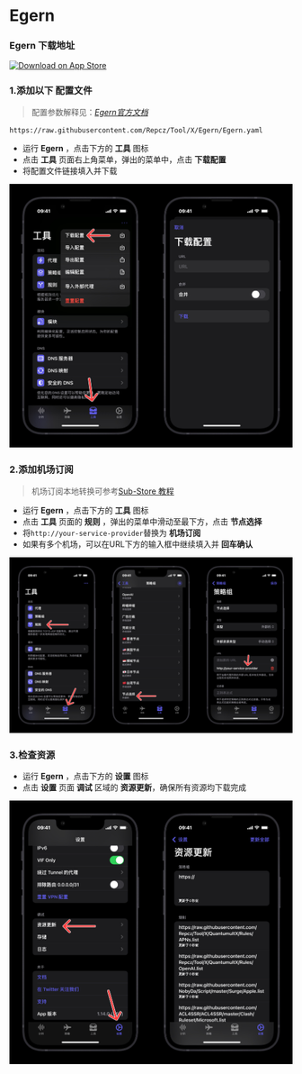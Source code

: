 # Egern

### Egern 下载地址

<a href="https://apps.apple.com/us/app/egern/id1616105820"><img width="200px" alt="Download on App Store" src="https://logos-download.com/wp-content/uploads/2016/06/Download_on_the_App_Store_logo.png"/></a> 

### 1.添加以下 **配置文件** 
> 配置参数解释见：_[Egern官方文档](https://book.egernapp.com)_

```
https://raw.githubusercontent.com/Repcz/Tool/X/Egern/Egern.yaml
```
* 运行 **Egern** ，点击下方的 **工具** 图标
* 点击 **工具** 页面右上角菜单，弹出的菜单中，点击 **下载配置**
* 将配置文件链接填入并下载
<img src="https://github.com/Repcz/Tool/blob/X/Egern/Photo/1.JPG" width="600">

### 2.添加机场订阅
> 机场订阅本地转换可参考[Sub-Store 教程](https://getupnote.com/share/notes/8SiMnOcwXxZ3xEtK4k2v9Gr3pv32/7522F394-6D73-414E-BE04-1455EDB15B9F)

* 运行 **Egern** ，点击下方的 **工具** 图标
* 点击 **工具** 页面的 **规则** ，弹出的菜单中滑动至最下方，点击 **节点选择**
* 将`http://your-service-provider`替换为 **机场订阅**
* 如果有多个机场，可以在URL下方的输入框中继续填入并 <b>回车确认</b> 
<img src="https://github.com/Repcz/Tool/blob/X/Egern/Photo/2.JPG" width="900">

### 3.检查资源

* 运行 **Egern** ，点击下方的 **设置** 图标
* 点击 **设置** 页面 **调试** 区域的 **资源更新**，确保所有资源均下载完成
<img src="https://github.com/Repcz/Tool/blob/X/Egern/Photo/4.JPG" width="600">
